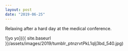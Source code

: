 ```yaml
---
layout: post
date: "2019-06-25"
---
```


Relaxing after a hard day at the medical conference.

![yo yo]({{ site.baseurl }}/assets/images/2019/tumblr_ptnzrvtPkL1qlj3bd_540.jpg)
